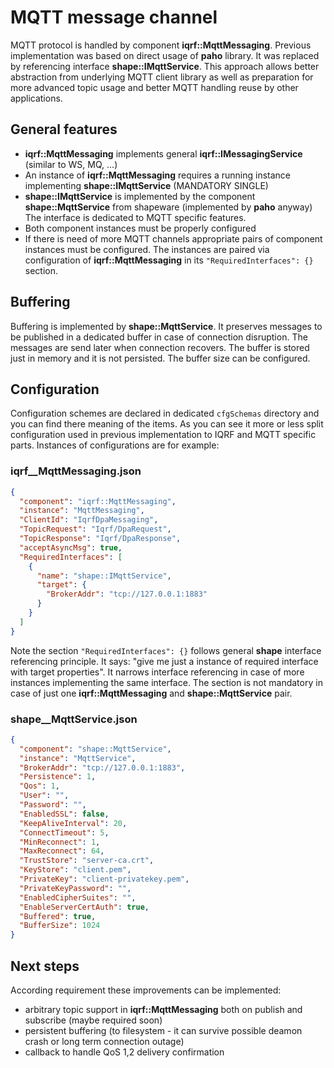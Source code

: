 # MQTT message channel

MQTT protocol is handled by component **iqrf::MqttMessaging**. Previous implementation was based on direct usage of **paho** library. It was replaced by referencing interface **shape::IMqttService**. This approach allows better abstraction from underlying MQTT client library as well as preparation for more advanced topic usage and better MQTT handling reuse by other applications.

## General features
- **iqrf::MqttMessaging** implements general **iqrf::IMessagingService** (similar to WS, MQ, ...)
- An instance of **iqrf::MqttMessaging** requires a running instance implementing **shape::IMqttService** (MANDATORY SINGLE)
- **shape::IMqttService** is implemented by the component **shape::MqttService** from shapeware (implemented by **paho** anyway) The interface is dedicated to MQTT specific features.
- Both component instances must be properly configured
- If there is need of more MQTT channels appropriate pairs of component instances must be configured. The instances are paired via configuration of **iqrf::MqttMessaging** in its `"RequiredInterfaces": {}` section. 

## Buffering
Buffering is implemented by **shape::MqttService**. It preserves messages to be published in a dedicated buffer in case of connection disruption. The messages are send later when connection recovers. The buffer is stored just in memory and it is not persisted. The buffer size can be configured.  

## Configuration
Configuration schemes are declared in dedicated `cfgSchemas` directory and you can find there meaning of the items. As you can see it more or less split configuration used in previous implementation to IQRF and MQTT specific parts.
Instances of configurations are for example:

### iqrf__MqttMessaging.json
```json
{
  "component": "iqrf::MqttMessaging",
  "instance": "MqttMessaging",
  "ClientId": "IqrfDpaMessaging",
  "TopicRequest": "Iqrf/DpaRequest",
  "TopicResponse": "Iqrf/DpaResponse",
  "acceptAsyncMsg": true,
  "RequiredInterfaces": [
    {
      "name": "shape::IMqttService",
      "target": {
        "BrokerAddr": "tcp://127.0.0.1:1883"
      }
    }
  ]
}
```
Note the section `"RequiredInterfaces": {}` follows general **shape** interface referencing principle. It says: "give me just a instance of required interface with target properties". It narrows interface referencing in case of more instances implementing the same interface. The section is not mandatory in case of just one **iqrf::MqttMessaging** and **shape::MqttService** pair. 

### shape__MqttService.json
```json
{
  "component": "shape::MqttService",
  "instance": "MqttService",
  "BrokerAddr": "tcp://127.0.0.1:1883",
  "Persistence": 1,
  "Qos": 1,
  "User": "",
  "Password": "",
  "EnabledSSL": false,
  "KeepAliveInterval": 20,
  "ConnectTimeout": 5,
  "MinReconnect": 1,
  "MaxReconnect": 64,
  "TrustStore": "server-ca.crt",
  "KeyStore": "client.pem",
  "PrivateKey": "client-privatekey.pem",
  "PrivateKeyPassword": "",
  "EnabledCipherSuites": "",
  "EnableServerCertAuth": true,
  "Buffered": true,
  "BufferSize": 1024
}
```

## Next steps
According requirement these improvements can be implemented:
- arbitrary topic support in **iqrf::MqttMessaging** both on publish and subscribe (maybe required soon)
- persistent buffering (to filesystem - it can survive possible deamon crash or long term connection outage)
- callback to handle QoS 1,2 delivery confirmation